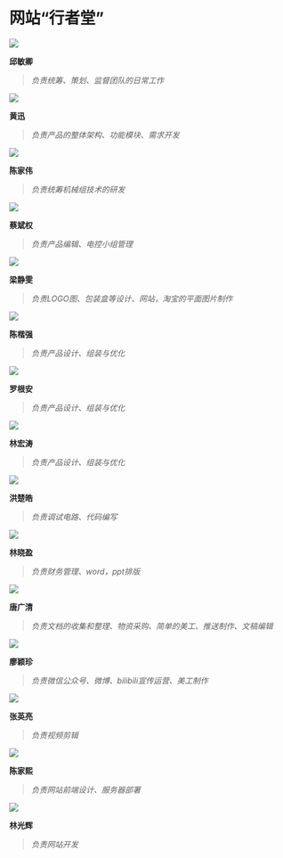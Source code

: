 # 网站“行者堂”

![](/pho/1.png)

**邱敏卿** 

>*负责统筹、策划、监督团队的日常工作*

![](/pho/2.png)

**黄迅**

>*负责产品的整体架构、功能模块、需求开发*

![](/pho/3.png)

**陈家伟**

>*负责统筹机械组技术的研发*

![](/pho/4.png)

**蔡斌权**

>*负责产品编辑、电控小组管理*

![](/pho/5.png)

**梁静雯**

>*负责LOGO图、包装盒等设计、网站，淘宝的平面图片制作*

![](/pho/6.png)

**陈楷强**

>*负责产品设计、组装与优化*

![](/pho/7.png)

**罗根安**

>*负责产品设计、组装与优化*

![](/pho/8.png)

**林宏涛**

>*负责产品设计、组装与优化*

![](/pho/9.png)

**洪楚皓**

>*负责调试电路、代码编写*

![](/pho/10.png)

**林晓盈**

>*负责财务管理、word，ppt排版*

![](/pho/11.png)

**唐广清**

>*负责文档的收集和整理、物资采购、简单的美工、推送制作、文稿编辑*

![](/pho/12.png)

**廖颖珍**

>*负责微信公众号、微博、bilibili宣传运营、美工制作*

![](/pho/13.png)

**张英亮**

>*负责视频剪辑*

![](/pho/14.png)

**陈家熙**

>*负责网站前端设计、服务器部署*

![](/pho/15.png)

**林光辉**

>*负责网站开发*
